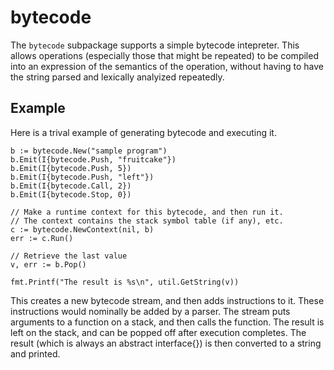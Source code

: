 # bytecode

The `bytecode` subpackage supports a simple bytecode intepreter. This allows operations (especially those that might be
repeated) to be compiled into an expression of the semantics of the operation, without having to have the string 
parsed and lexically analyized repeatedly.

## Example
Here is a trival example of generating bytecode and executing it.

    
    b := bytecode.New("sample program")
    b.Emit(I{bytecode.Push, "fruitcake"})
    b.Emit(I{bytecode.Push, 5})
    b.Emit(I{bytecode.Push, "left"})
    b.Emit(I{bytecode.Call, 2})
    b.Emit(I{bytecode.Stop, 0})

    // Make a runtime context for this bytecode, and then run it.
    // The context contains the stack symbol table (if any), etc.
    c := bytecode.NewContext(nil, b)
    err := c.Run()

    // Retrieve the last value
    v, err := b.Pop()

    fmt.Printf("The result is %s\n", util.GetString(v))

This creates a new bytecode stream, and then adds instructions to it. These instructions would nominally
be added by a parser. The stream puts arguments to a function on a stack, and then calls the function. The
result is left on the stack, and can be popped off after execution completes. The result (which is always
an abstract interface{}) is then converted to a string and printed.
